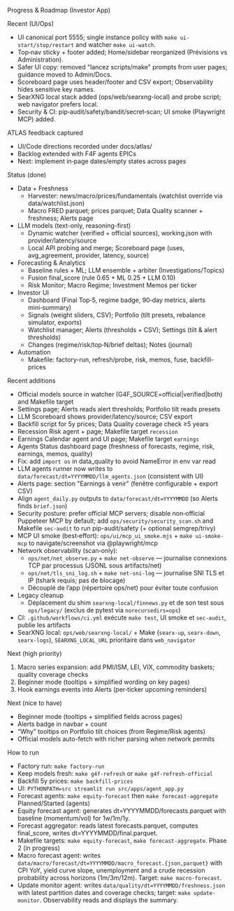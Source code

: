 Progress & Roadmap (Investor App)

Recent (UI/Ops)
- UI canonical port 5555; single instance policy with `make ui-start/stop/restart` and watcher `make ui-watch`.
- Top‑nav sticky + footer added; Home/sidebar reorganized (Prévisions vs Administration).
- Safer UI copy: removed "lancez scripts/make" prompts from user pages; guidance moved to Admin/Docs.
- Scoreboard page uses header/footer and CSV export; Observability hides sensitive key names.
- SearXNG local stack added (ops/web/searxng-local) and probe script; web navigator prefers local.
- Security & CI: pip‑audit/safety/bandit/secret‑scan; UI smoke (Playwright MCP) added.

ATLAS feedback captured
- UI/Code directions recorded under docs/atlas/
- Backlog extended with F4F agents EPICs
- Next: implement in‑page dates/empty states across pages

Status (done)
- Data + Freshness
  - Harvester: news/macro/prices/fundamentals (watchlist override via data/watchlist.json)
  - Macro FRED parquet; prices parquet; Data Quality scanner + freshness; Alerts page
- LLM models (text-only, reasoning-first)
  - Dynamic watcher (verified + official sources), working.json with provider/latency/source
  - Local API probing and merge; Scoreboard page (uses, avg_agreement, provider, latency, source)
- Forecasting & Analytics
  - Baseline rules + ML; LLM ensemble + arbiter (Investigations/Topics)
  - Fusion final_score (rule 0.65 + ML 0.25 + LLM 0.10)
  - Risk Monitor; Macro Regime; Investment Memos per ticker
- Investor UI
  - Dashboard (Final Top‑5, regime badge, 90‑day metrics, alerts mini‑summary)
  - Signals (weight sliders, CSV); Portfolio (tilt presets, rebalance simulator, exports)
  - Watchlist manager; Alerts (thresholds + CSV); Settings (tilt & alert thresholds)
  - Changes (regime/risk/top‑N/brief deltas); Notes (journal)
- Automation
  - Makefile: factory-run, refresh/probe, risk, memos, fuse, backfill-prices

Recent additions
- Official models source in watcher (G4F_SOURCE=official|verified|both) and Makefile target
- Settings page; Alerts reads alert thresholds; Portfolio tilt reads presets
- LLM Scoreboard shows provider/latency/source; CSV export
- Backfill script for 5y prices; Data Quality coverage check ≥5 years
- Recession Risk agent + page; Makefile target `recession`
- Earnings Calendar agent and UI page; Makefile target `earnings`
- Agents Status dashboard page (freshness of forecasts, regime, risk, earnings, memos, quality)
- Fix: add `import os` in data_quality to avoid NameError in env var read
- LLM agents runner now writes to `data/forecast/dt=YYYYMMDD/llm_agents.json` (consistent with UI)
- Alerts page: section "Earnings à venir" (fenêtre configurable + export CSV)
- Align `agent_daily.py` outputs to `data/forecast/dt=YYYYMMDD` (so Alerts finds `brief.json`)
- Security posture: prefer official MCP servers; disable non‑official Puppeteer MCP by default; add `ops/security/security_scan.sh` and Makefile `sec-audit` to run pip-audit/safety (+ optional semgrep/trivy)
- MCP UI smoke (best‑effort): `ops/ui/mcp_ui_smoke.mjs` + `make ui-smoke-mcp` to navigate/screenshot via @playwright/mcp
- Network observability (scan‑only):
  - `ops/net/net_observe.py` + `make net-observe` — journalise connexions TCP par processus (JSONL sous artifacts/net)
  - `ops/net/tls_sni_log.sh` + `make net-sni-log` — journalise SNI TLS et IP (tshark requis; pas de blocage)
  - Découplé de l’app (répertoire ops/net) pour éviter toute confusion
- Legacy cleanup
  - Déplacement du shim `searxng-local/finnews.py` et de son test sous `ops/legacy/` (exclus de pytest via `norecursedirs=ops`)
 - CI: `.github/workflows/ci.yml` exécute `make test`, UI smoke et `sec-audit`, publie les artifacts
 - SearXNG local: `ops/web/searxng-local/` + Make (`searx-up`, `searx-down`, `searx-logs`), `SEARXNG_LOCAL_URL` prioritaire dans `web_navigator`

Next (high priority)
1) Macro series expansion: add PMI/ISM, LEI, VIX, commodity baskets; quality coverage checks
2) Beginner mode (tooltips + simplified wording on key pages)
3) Hook earnings events into Alerts (per‑ticker upcoming reminders)

Next (nice to have)
- Beginner mode (tooltips + simplified fields across pages)
- Alerts badge in navbar + count
- “Why” tooltips on Portfolio tilt choices (from Regime/Risk agents)
- Official models auto-fetch with richer parsing when network permits

How to run
- Factory run: `make factory-run`
- Keep models fresh: `make g4f-refresh` or `make g4f-refresh-official`
- Backfill 5y prices: `make backfill-prices`
- UI: `PYTHONPATH=src streamlit run src/apps/agent_app.py`
- Forecast agents: `make equity-forecast` then `make forecast-aggregate`
Planned/Started (agents)
- Equity forecast agent: generates dt=YYYYMMDD/forecasts.parquet with baseline (momentum/vol) for 1w/1m/1y.
- Forecast aggregator: reads latest forecasts.parquet, computes final_score, writes dt=YYYYMMDD/final.parquet.
- Makefile targets: `make equity-forecast`, `make forecast-aggregate`.
Phase 2 (in progress)
- Macro forecast agent: writes `data/macro/forecast/dt=YYYYMMDD/macro_forecast.{json,parquet}` with CPI YoY, yield curve slope, unemployment and a crude recession probability across horizons (1m/3m/12m). Target: `make macro-forecast`.
- Update monitor agent: writes `data/quality/dt=YYYYMMDD/freshness.json` with latest partition dates and coverage checks; target: `make update-monitor`. Observability reads and displays the summary.
